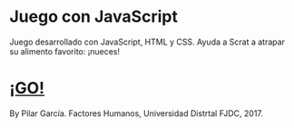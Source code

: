 # Juego con JavaScript

Juego desarrollado con JavaScript, HTML y CSS. Ayuda a Scrat a atrapar su alimento favorito: ¡nueces!

<h1><a href="https://pilargarcialugo.github.io/catching-nuts-js-game/" target="_blank">¡GO!</a></h1>

By Pilar García.
Factores Humanos, Universidad Distrtal FJDC, 2017.
